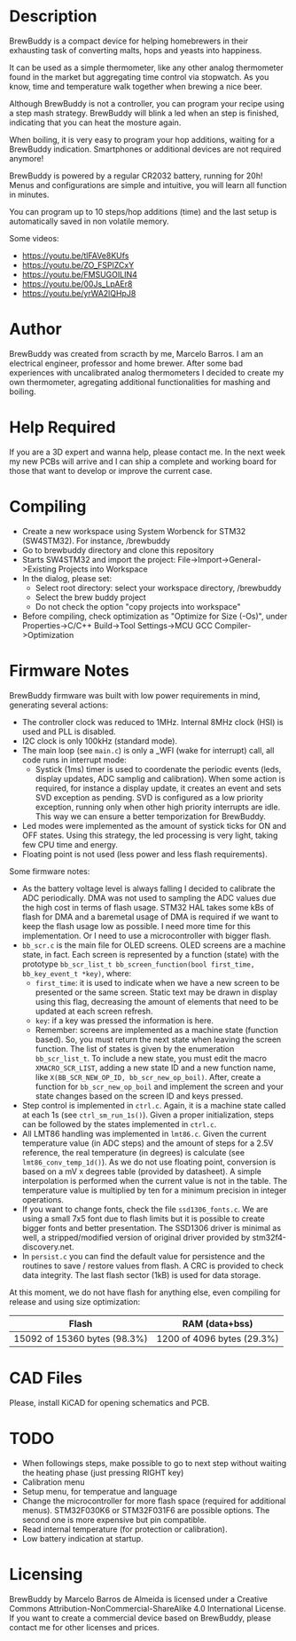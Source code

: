 
# Description

BrewBuddy is a compact device for helping homebrewers in their exhausting task of converting malts, hops and yeasts into happiness.

It can be used as a simple thermometer, like any other analog thermometer found in the market but aggregating time control via stopwatch. As you know, time and temperature walk together when brewing a nice beer.

Although BrewBuddy is not a controller, you can program your recipe using a step mash strategy. BrewBuddy will blink a led when an step is finished, indicating that you can heat the mosture again.

When boiling, it is very easy to program your hop additions, waiting for a BrewBuddy indication. Smartphones or additional devices are not required anymore!

BrewBuddy is powered by a regular CR2032 battery, running for 20h! Menus and configurations are simple and intuitive, you will learn all function in minutes.

You can program up to 10 steps/hop additions (time) and the last setup is automatically saved in non volatile memory.

Some videos:

 - https://youtu.be/tlFAVe8KUfs
 - https://youtu.be/ZO_FSPlZCxY
 - https://youtu.be/FMSUGOILIN4
 - https://youtu.be/00Js_LpAEr8
 - https://youtu.be/yrWA2lQHpJ8

# Author

BrewBuddy was created from scracth by me, Marcelo Barros. I am an electrical engineer, professor and home brewer. After some bad experiences with uncalibrated analog thermometers I decided to create my own thermometer, agregating additional functionalities for mashing and boiling.

# Help Required

If you are a 3D expert and wanna help, please contact me. In the next week my new PCBs will arrive and I can ship  a complete and working board for those that want to develop or improve the current case.

# Compiling

 - Create a new workspace using System Worbenck for STM32 (SW4STM32). For instance,  <path>/brewbuddy
 - Go to brewbuddy directory and clone this repository
 - Starts SW4STM32 and import the project:   File->Import->General->Existing Projects into Workspace
 - In the dialog, please set:
    - Select root directory:  select your workspace directory, <path>/brewbuddy
    - Select the brew buddy project
    - Do not check the option "copy projects into workspace"
 - Before compiling, check optimization as "Optimize for Size (-Os)", under Properties->C/C++ Build->Tool Settings->MCU GCC Compiler->Optimization

# Firmware Notes

BrewBuddy firmware was built with low power requirements in mind, generating several actions:

 - The controller clock was reduced to 1MHz. Internal 8MHz clock (HSI) is used and PLL is disabled. 
 - I2C clock is only 100kHz (standard mode).
 - The main loop (see `main.c`) is only a _WFI (wake for interrupt) call, all code runs in interrupt mode:
   - Systick (1ms) timer is used to coordenate the periodic events (leds, display updates, ADC samplig and calibration). When some action is required, for instance a display update, it creates an event and sets SVD exception as pending. SVD is configured as a low priority exception, running only when other high priority interrupts are idle. This way we can ensure a better temporization for BrewBuddy.
  - Led modes were implemented as the amount of systick ticks for ON and OFF states. Using this strategy, the led processing is very light, taking few CPU time and energy.
  - Floating point is not used (less power and less flash requirements).
  
Some firmware notes:

  - As the battery voltage level is always falling I decided to calibrate the ADC periodically. DMA was not used to sampling the ADC values due the high cost in terms of flash usage. STM32 HAL takes some kBs of flash for DMA and a baremetal usage of DMA is required if we want to keep the flash usage low as possible. I need more time for this implementation. Or I need to use a microcontroller with bigger flash.
  - `bb_scr.c` is the main file for OLED screens. OLED screens are a machine state, in fact. Each screen is represented by a function (state) with the prototype `bb_scr_list_t bb_screen_function(bool first_time, bb_key_event_t *key)`, where:
    - `first_time`: it is used to indicate when we have a new screen to be presented or the same screen. Static text may be drawn in display using this flag, decreasing the amount of elements that need to be updated at each screen refresh.
    - `key`: if a key was pressed the information is here.
    - Remember: screens are implemented as a machine state (function based). So, you must return the next state when leaving the screen function. The list of states is given by the enumeration `bb_scr_list_t`. To include a new state, you must edit the macro `XMACRO_SCR_LIST`, adding a new state ID and a new function name, like `X(BB_SCR_NEW_OP_ID, bb_scr_new_op_boil)`. After, create a function for `bb_scr_new_op_boil` and implement the screen and your state changes based on the screen ID and keys pressed.
  - Step control is implemented in `ctrl.c`. Again, it is a machine state called at each 1s (see `ctrl_sm_run_1s()`). Given a proper initialization, steps can be followed by the states implemented in `ctrl.c`. 
  - All LMT86 handling was implemented in `lmt86.c`. Given the current temperature value (in ADC steps) and the amount of steps for a 2.5V reference, the real temperature (in degrees) is calculate (see `lmt86_conv_temp_1d()`). As we do not use floating point, conversion is based on a mV x degrees table (provided by datasheet). A simple interpolation is performed when the current value is not in the table. The temperature value is multiplied by ten for a minimum precision in integer operations.
  - If you want to change fonts, check the file `ssd1306_fonts.c`. We are using a small 7x5 font due to flash limits but it is possible to create bigger fonts and better presentation. The SSD1306 driver is minimal as well, a stripped/modified version of original driver provided by stm32f4-discovery.net. 
  - In `persist.c` you can find the default value for persistence and the routines to save / restore values from flash. A CRC is provided to check data integrity. The last flash sector (1kB) is used for data storage.
  
  At this moment, we do not have flash for anything else, even compiling for release and using size optimization:

| Flash | RAM (data+bss) |
| --- | --- |
| 15092 of 15360 bytes (98.3%) | 1200 of 4096 bytes (29.3%) |


# CAD Files

Please, install KiCAD for opening schematics and PCB.

# TODO

 - When followings steps, make possible to go to next step without waiting the heating phase (just pressing RIGHT key)
 - Calibration menu
 - Setup menu, for temperatue and language
 - Change the microcontroller for more flash space (required for additional menus). STM32F030K6 or STM32F031F6 are possible options. The second one is more expensive but pin compatible.
 - Read internal temperature (for protection or calibration).
 - Low battery indication at startup.

# Licensing

BrewBuddy by Marcelo Barros de Almeida is licensed under a Creative Commons Attribution-NonCommercial-ShareAlike 4.0 International License.
If you want to create a commercial device based on BrewBuddy, please contact me for other licenses and prices.
